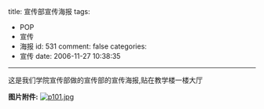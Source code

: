 title: 宣传部宣传海报
tags:
  - POP
  - 宣传
  - 海报
id: 531
comment: false
categories:
  - 宣传
date: 2006-11-27 10:38:35
---

这是我们学院宣传部做的宣传部的宣传海报,贴在教学楼一楼大厅

**图片附件:**
[![p101.jpg](//blog.foolbird.net/wp-content/uploads/2007/01/91_p101.jpg)](http://www.foolbird.net/?attachment_id=83 "p101.jpg")
